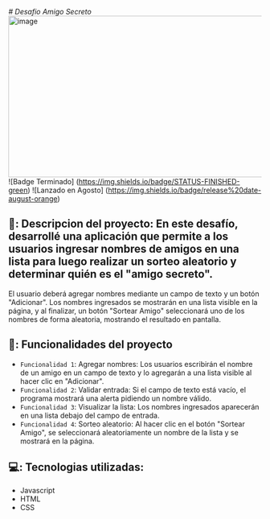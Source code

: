 <em> # Desafio Amigo Secreto </em>
<img width="1891" height="321" alt="image" src="https://github.com/user-attachments/assets/6e7f11bb-c2fb-45f9-aa77-4bea10c9d34b" />
![Badge Terminado] (https://img.shields.io/badge/STATUS-FINISHED-green)
![Lanzado en Agosto] (https://img.shields.io/badge/release%20date-august-orange)

## 📁: Descripcion del proyecto: En este desafío, desarrollé una aplicación que permite a los usuarios ingresar nombres de amigos en una lista para luego realizar un sorteo aleatorio y determinar quién es el "amigo secreto".

El usuario deberá agregar nombres mediante un campo de texto y un botón "Adicionar". Los nombres ingresados se mostrarán en una lista visible en la página, y al finalizar, un botón "Sortear Amigo" seleccionará uno de los nombres de forma aleatoria, mostrando el resultado en pantalla.

## 🔨: Funcionalidades del proyecto
- `Funcionalidad 1`: Agregar nombres: Los usuarios escribirán el nombre de un amigo en un campo de texto y lo agregarán a una lista visible al hacer clic en "Adicionar".
- `Funcionalidad 2`: Validar entrada: Si el campo de texto está vacío, el programa mostrará una alerta pidiendo un nombre válido.
- `Funcionalidad 3`: Visualizar la lista: Los nombres ingresados aparecerán en una lista debajo del campo de entrada.
- `Funcionalidad 4`: Sorteo aleatorio: Al hacer clic en el botón "Sortear Amigo", se seleccionará aleatoriamente un nombre de la lista y se mostrará en la página.

## 💻: Tecnologias utilizadas:
- Javascript
- HTML
- CSS
